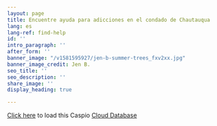 ```yaml
---
layout: page
title: Encuentre ayuda para adicciones en el condado de Chautauqua
lang: es
lang-ref: find-help
id: ''
intro_paragraph: ''
after_form: ''
banner_image: "/v1581595927/jen-b-summer-trees_fxv2xx.jpg"
banner_image_credit: Jen B.
seo_title: ''
seo_description: ''
share_image: ''
display_heading: true

---
```

<div id="map"></div>

<script type="text/javascript" src="//static.caspio.com/mashup/script/caspio_mashups_v7.js"></script> <script type="text/javascript"> var mapSettings = { 'mapType': 'G', 'mapView': 'R', 'mapWidth': '500', 'mapHeight': '350', 'mapCssStyle': '', 'useAutoZoom': 'Y', 'zoomLevelResult': '3', 'zoomLevelDetails': '11', 'zoomLevelMapIt': '11', 'bubbleOpenType': '1', 'disableScrollWheel': 'N', 'showTrafficLayer': 'N', 'plotMarkers': 'Y', 'homePosition': '14757', 'apiKey': 'AIzaSyAOFUtdYK2HGpyXGMisFrykd8jyxmGePeA' }; var dpSettings_d6f1800026083a854e84498d9da0 = new mapDataPageSettings('d6f1800026083a854e84498d9da0'); dpSettings_d6f1800026083a854e84498d9da0.DefaultIcon = '//static.caspio.com/mashup/icons/flat/icon29.png'; dpSettings_d6f1800026083a854e84498d9da0.DefaultIconWidth = '12'; dpSettings_d6f1800026083a854e84498d9da0.DefaultIconHeight = '20'; dpSettings_d6f1800026083a854e84498d9da0.MapItEnabled = 'Y'; dpSettings_d6f1800026083a854e84498d9da0.MapItLabel = 'View on map'; dpSettings_d6f1800026083a854e84498d9da0.FilterNeed = 'N'; dpSettings_d6f1800026083a854e84498d9da0.FilterRowSize = '5'; mapEnvironment.AddDataPageMapSettings(dpSettings_d6f1800026083a854e84498d9da0); </script>

<div id="caspio-widget">

<script type="text/javascript" src="https://c1acr536.caspio.com/dp/d6f18000574fc41fb0294de7b964/emb"></script>
<div class="cxkg"><a href="https://c1acr536.caspio.com/dp/d6f18000574fc41fb0294de7b964">Click here</a> to load this Caspio <a href="http://www.caspio.com" target="_blank" title="Cloud Database">Cloud Database</a></div>
</div>